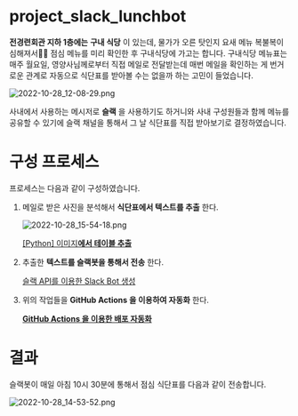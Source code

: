 # project_slack_lunchbot
**전경련회관 지하 1층에는** **구내 식당** 이 있는데, 물가가 오른 탓인지 요새 메뉴 복불복이 심해져서😮‍💨 점심 메뉴를 미리 확인한 후 구내식당에 가고는 합니다. 구내식당 메뉴표는 매주 월요일, 영양사님께로부터 직접 메일로 전달받는데 매번 메일을 확인하는 게 번거로운 관계로 자동으로 식단표를 받아볼 수는 없을까 하는 고민이 들었습니다.

![2022-10-28_12-08-29.png](https://s3.us-west-2.amazonaws.com/secure.notion-static.com/192926a3-5e87-4130-b0e9-a503256b9777/2022-10-28_12-08-29.png?X-Amz-Algorithm=AWS4-HMAC-SHA256&X-Amz-Content-Sha256=UNSIGNED-PAYLOAD&X-Amz-Credential=AKIAT73L2G45EIPT3X45%2F20221121%2Fus-west-2%2Fs3%2Faws4_request&X-Amz-Date=20221121T055023Z&X-Amz-Expires=86400&X-Amz-Signature=8f00ae07e8716dcb7aaf372083c03bf53cc559647624c1bb7ae755bd3867c67b&X-Amz-SignedHeaders=host&response-content-disposition=filename%3D%222022-10-28_12-08-29.png%22&x-id=GetObject)

사내에서 사용하는 메시저로 **슬랙** 을 사용하기도 하거니와 사내 구성원들과 함께 메뉴를 공유할 수 있기에 슬랙 채널을 통해서 그 날 식단표를 직접 받아보기로 결정하였습니다.

# 구성 프로세스

프로세스는 다음과 같이 구성하였습니다.
1. 메일로 받은 사진을 분석해서 **식단표에서 텍스트를 추출** 한다.
    
    ![2022-10-28_15-54-18.png](https://s3.us-west-2.amazonaws.com/secure.notion-static.com/fb74fa0a-5f4c-4d67-ae8e-0f55a6e38d68/2022-10-28_15-54-18.png?X-Amz-Algorithm=AWS4-HMAC-SHA256&X-Amz-Content-Sha256=UNSIGNED-PAYLOAD&X-Amz-Credential=AKIAT73L2G45EIPT3X45%2F20221121%2Fus-west-2%2Fs3%2Faws4_request&X-Amz-Date=20221121T055052Z&X-Amz-Expires=86400&X-Amz-Signature=571ed8ff733f8370f111d72712dfaea5bd0dc570af7cf258700722dd25164752&X-Amz-SignedHeaders=host&response-content-disposition=filename%3D%222022-10-28_15-54-18.png%22&x-id=GetObject)
    
    [[Python] 이미지**에서 테이블 추출**](https://www.notion.so/Python-c050116079094319a9309aa8ff7841fe)
    
2. 추출한 **텍스트를 슬랙봇을 통해서 전송** 한다.
    
    [슬랙 API를 이용한 Slack Bot 생성](https://www.notion.so/API-Slack-Bot-2ae47552586547daba5187f530d14945)
    
3. 위의 작업들을 **GitHub Actions 을 이용하여 자동화** 한다.
    
    [**GitHub Actions 을 이용한 배포 자동화**](https://www.notion.so/GitHub-Actions-58e385fcd4f448d88cf7045a63d4b65b)
    

# 결과

슬랙봇이 매일 아침 10시 30분에 통해서 점심 식단표를 다음과 같이 전송합니다.

![2022-10-28_14-53-52.png](https://s3.us-west-2.amazonaws.com/secure.notion-static.com/3036ea75-e901-4975-849e-9e5cbcb0066f/2022-10-28_14-53-52.png?X-Amz-Algorithm=AWS4-HMAC-SHA256&X-Amz-Content-Sha256=UNSIGNED-PAYLOAD&X-Amz-Credential=AKIAT73L2G45EIPT3X45%2F20221121%2Fus-west-2%2Fs3%2Faws4_request&X-Amz-Date=20221121T055159Z&X-Amz-Expires=86400&X-Amz-Signature=7a772bf9624f2c2e0172cebf8cce09f82ac5654f3b39dbc38489a0d08738a3df&X-Amz-SignedHeaders=host&response-content-disposition=filename%3D%222022-10-28_14-53-52.png%22&x-id=GetObject)
